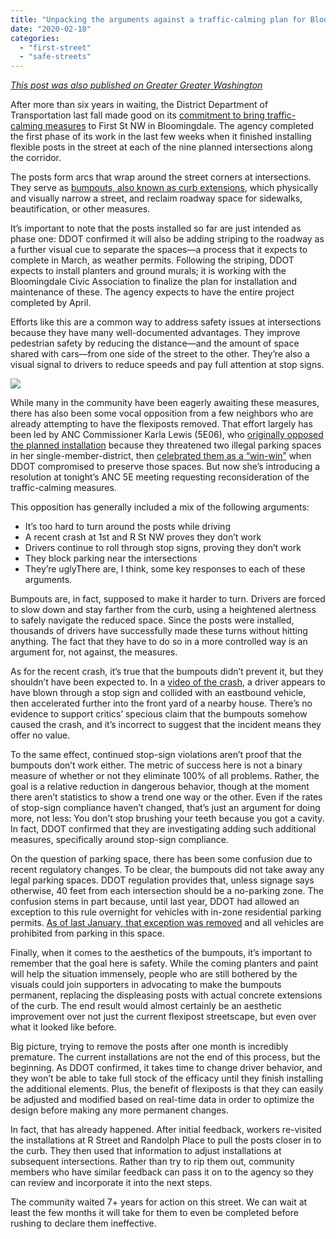 ```yaml
---
title: "Unpacking the arguments against a traffic-calming plan for Bloomingdale"
date: "2020-02-18"
categories: 
  - "first-street"
  - "safe-streets"
---
```


_[This post was also published on Greater Greater Washington](https://ggwash.org/view/76190/bloomingdale-bumpouts-first-street-nw-ddot)_

After more than six years in waiting, the District Department of Transportation last fall made good on its [commitment to bring traffic-calming measures](https://ggwash.org/view/74076/curb-extensions-are-finally-coming-to-bloomingdale) to First St NW in Bloomingdale. The agency completed the first phase of its work in the last few weeks when it finished installing flexible posts in the street at each of the nine planned intersections along the corridor.

The posts form arcs that wrap around the street corners at intersections. They serve as [bumpouts, also known as curb extensions](https://nacto.org/publication/urban-street-design-guide/street-design-elements/curb-extensions/), which physically and visually narrow a street, and reclaim roadway space for sidewalks, beautification, or other measures.

It’s important to note that the posts installed so far are just intended as phase one: DDOT confirmed it will also be adding striping to the roadway as a further visual cue to separate the spaces—a process that it expects to complete in March, as weather permits. Following the striping, DDOT expects to install planters and ground murals; it is working with the Bloomingdale Civic Association to finalize the plan for installation and maintenance of these. The agency expects to have the entire project completed by April.

Efforts like this are a common way to address safety issues at intersections because they have many well-documented advantages. They improve pedestrian safety by reducing the distance—and the amount of space shared with cars—from one side of the street to the other. They’re also a visual signal to drivers to reduce speeds and pay full attention at stop signs.

![](/images/1standRFlexiposts-1024x768.jpg)

While many in the community have been eagerly awaiting these measures, there has also been some vocal opposition from a few neighbors who are already attempting to have the flexiposts removed. That effort largely has been led by ANC Commissioner Karla Lewis (5E06), who [originally opposed the planned installation](https://ggwash.org/view/74076/curb-extensions-are-finally-coming-to-bloomingdale) because they threatened two illegal parking spaces in her single-member-district, then [celebrated them as a “win-win”](https://ggwash.org/view/74076/curb-extensions-are-finally-coming-to-bloomingdale#comment_414178) when DDOT compromised to preserve those spaces. But now she’s introducing a resolution at tonight’s ANC 5E meeting requesting reconsideration of the traffic-calming measures.

This opposition has generally included a mix of the following arguments:

- It’s too hard to turn around the posts while driving
- A recent crash at 1st and R St NW proves they don’t work
- Drivers continue to roll through stop signs, proving they don’t work
- They block parking near the intersections
- They’re uglyThere are, I think, some key responses to each of these arguments.

Bumpouts are, in fact, supposed to make it harder to turn. Drivers are forced to slow down and stay farther from the curb, using a heightened alertness to safely navigate the reduced space. Since the posts were installed, thousands of drivers have successfully made these turns without hitting anything. The fact that they have to do so in a more controlled way is an argument for, not against, the measures.

As for the recent crash, it’s true that the bumpouts didn’t prevent it, but they shouldn’t have been expected to. In a [video of the crash](https://ring.com/share/6781593566132917426), a driver appears to have blown through a stop sign and collided with an eastbound vehicle, then accelerated further into the front yard of a nearby house. There’s no evidence to support critics’ specious claim that the bumpouts somehow caused the crash, and it’s incorrect to suggest that the incident means they offer no value.

To the same effect, continued stop-sign violations aren’t proof that the bumpouts don’t work either. The metric of success here is not a binary measure of whether or not they eliminate 100% of all problems. Rather, the goal is a relative reduction in dangerous behavior, though at the moment there aren’t statistics to show a trend one way or the other. Even if the rates of stop-sign compliance haven’t changed, that’s just an argument for doing more, not less: You don’t stop brushing your teeth because you got a cavity. In fact, DDOT confirmed that they are investigating adding such additional measures, specifically around stop-sign compliance.

On the question of parking space, there has been some confusion due to recent regulatory changes. To be clear, the bumpouts did not take away any legal parking spaces. DDOT regulation provides that, unless signage says otherwise, 40 feet from each intersection should be a no-parking zone. The confusion stems in part because, until last year, DDOT had allowed an exception to this rule overnight for vehicles with in-zone residential parking permits. [As of last January, that exception was removed](https://ddot.dc.gov/release/ddot-install-100-sidewalk-parking-corrals-%C2%A0dockless%C2%A0vehicles) and all vehicles are prohibited from parking in this space.

Finally, when it comes to the aesthetics of the bumpouts, it’s important to remember that the goal here is safety. While the coming planters and paint will help the situation immensely, people who are still bothered by the visuals could join supporters in advocating to make the bumpouts permanent, replacing the displeasing posts with actual concrete extensions of the curb. The end result would almost certainly be an aesthetic improvement over not just the current flexipost streetscape, but even over what it looked like before.

Big picture, trying to remove the posts after one month is incredibly premature. The current installations are not the end of this process, but the beginning. As DDOT confirmed, it takes time to change driver behavior, and they won’t be able to take full stock of the efficacy until they finish installing the additional elements. Plus, the benefit of flexiposts is that they can easily be adjusted and modified based on real-time data in order to optimize the design before making any more permanent changes.

In fact, that has already happened. After initial feedback, workers re-visited the installations at R Street and Randolph Place to pull the posts closer in to the curb. They then used that information to adjust installations at subsequent intersections. Rather than try to rip them out, community members who have similar feedback can pass it on to the agency so they can review and incorporate it into the next steps.

The community waited 7+ years for action on this street. We can wait at least the few months it will take for them to even be completed before rushing to declare them ineffective.
